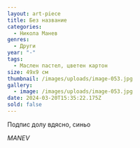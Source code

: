 ```yaml
---
layout: art-piece
title: Без название
categories:
  - Никола Манев
genres:
  - Други
year: "-"
tags:
  - Маслен пастел, цветен картон
size: 49х9 см
thumbnail: /images/uploads/image-053.jpg
gallery:
  - image: /images/uploads/image-053.jpg
date: 2024-03-20T15:35:22.175Z
sold: false
---
```

Подпис долу вдясно, синьо

*MANEV*
